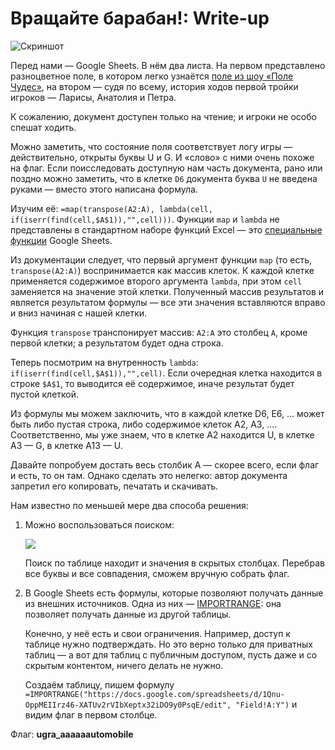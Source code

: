 # Вращайте барабан!: Write-up

![Скриншот](writeup/field.png)

Перед нами — Google Sheets. В нём два листа. На первом представлено разноцветное поле, в котором легко узнаётся [поле из шоу «Поле Чудес»](https://commons.wikimedia.org/wiki/File:%D0%97%D0%B0%D0%BF%D0%B8%D1%81%D1%8C_%D0%BF%D0%B5%D1%80%D0%B5%D0%B4%D0%B0%D1%87%D0%B8_%22%D0%9F%D0%BE%D0%BB%D0%B5_%D1%87%D1%83%D0%B4%D0%B5%D1%81%22_26.jpg), на втором — судя по всему, история ходов первой тройки игроков — Ларисы, Анатолия и Петра.

К сожалению, документ доступен только на чтение; и игроки не особо спешат ходить.

Можно заметить, что состояние поля соответствует логу игры — действительно, открыты буквы U и G. И «слово» с ними очень похоже на флаг. Если поисследовать доступную нам часть документа, рано или поздно можно заметить, что в клетке `D6` документа буква `U` не введена руками — вместо этого написана формула.

Изучим её: `=map(transpose(A2:A), lambda(cell, if(iserr(find(cell,$A$1)),"",cell)))`. Функции `map` и `lambda` не представлены в стандартном наборе функций Excel — это [специальные функции](https://support.google.com/docs/answer/12568985) Google Sheets.

Из документации следует, что первый аргумент функции `map` (то есть, `transpose(A2:A)`) воспринимается как массив клеток. К каждой клетке применяется содержимое второго аргумента `lambda`, при этом `cell` заменяется на значение этой клетки. Полученный массив результатов и является результатом формулы — все эти значения вставляются вправо и вниз начиная с нашей клетки.

Функция `transpose` транспонирует массив: `A2:A` это столбец `A`, кроме первой клетки; а результатом будет одна строка.

Теперь посмотрим на внутренность `lambda`: `if(iserr(find(cell,$A$1)),"",cell)`. Если очередная клетка находится в строке `$A$1`, то выводится её содержимое, иначе результат будет пустой клеткой.

Из формулы мы можем заключить, что в каждой клетке D6, E6, … может быть либо пустая строка, либо содержимое клеток A2, A3, …. Соответственно, мы уже знаем, что в клетке A2 находится U, в клетке A3 — G, в клетке A13 — U.

Давайте попробуем достать весь столбик A — скорее всего, если флаг и есть, то он там. Однако сделать это нелегко: автор документа запретил его копировать, печатать и скачивать.

Нам известно по меньшей мере два способа решения:

1. Можно воспользоваться поиском:

   ![](writeup/search.png)

   Поиск по таблице находит и значения в скрытых столбцах. Перебрав все буквы и все совпадения, сможем вручную собрать флаг.

2. В Google Sheets есть формулы, которые позволяют получать данные из внешних источников. Одна из них — [IMPORTRANGE](https://support.google.com/docs/answer/3093340): она позволяет получать данные из другой таблицы.

   Конечно, у неё есть и свои ограничения. Например, доступ к таблице нужно подтверждать. Но это верно только для приватных таблиц — а вот для таблиц с публичным доступом, пусть даже и со скрытым контентом, ничего делать не нужно.

   Создаём таблицу, пишем формулу `=IMPORTRANGE("https://docs.google.com/spreadsheets/d/1Qnu-OppMEIIrz46-XATUv2rVIbXeptx32iDO9y0PsqE/edit", "Field!A:Y")` и видим флаг в первом столбце.

Флаг: **ugra_aaaaaautomobile**
